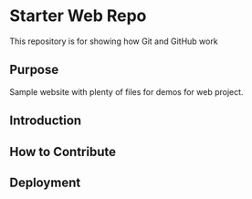 # Starter Web Repo

This repository is for showing how Git and GitHub work

## Purpose

Sample website with plenty of files for demos for web project.

## Introduction



## How to Contribute 



## Deployment